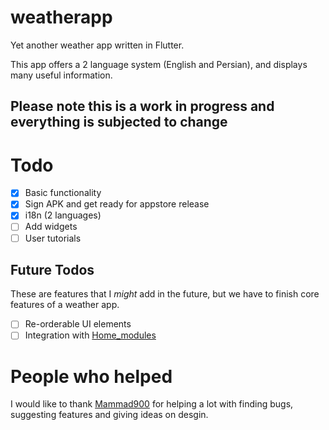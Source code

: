 # weatherapp
Yet another weather app written in Flutter.

This app offers a 2 language system (English and Persian), and displays many useful information.

## Please note this is a work in progress and everything is subjected to change
# Todo
- [x] Basic functionality
- [x] Sign APK and get ready for appstore release
- [x] i18n (2 languages)
- [ ] Add widgets
- [ ] User tutorials
## Future Todos
These are features that I *might* add in the future, but we have to finish core features of a weather app.
- [ ] Re-orderable UI elements
- [ ] Integration with [Home_modules](https://github.com/Home-modules)
# People who helped
I would like to thank [Mammad900](https://github.com/Mammad900) for helping a lot with finding bugs, suggesting features and giving ideas on desgin.
